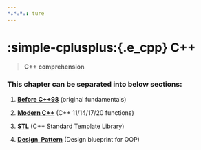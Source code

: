 ```yaml
---
ᴴₒᴴₒᴴₒ: ture
---
```


# **:simple-cplusplus:{.e_cpp} C++**

> **C++ comprehension**

### **This chapter can be separated into below sections:**

1. [**Before C++98**](C++OLD/README.md) (original fundamentals)

2. [**Modern C++**](C++NEW/README.md) (C++ 11/14/17/20 functions)

3. [**STL**](STL/README.md) (C++ Standard Template Library)

4. [**Design_Pattern**](Design_Pattern/README.md) (Design blueprint for OOP)